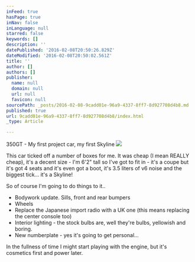 ```yaml
---
inFeed: true
hasPage: true
inNav: false
inLanguage: null
starred: false
keywords: []
description: ''
datePublished: '2016-02-08T20:50:26.829Z'
dateModified: '2016-02-08T20:50:02.561Z'
title: ''
author: []
authors: []
publisher:
  name: null
  domain: null
  url: null
  favicon: null
sourcePath: _posts/2016-02-08-9cadd01e-96a9-4337-8ff7-8d927708d4b8.md
published: true
url: 9cadd01e-96a9-4337-8ff7-8d927708d4b8/index.html
_type: Article

---
```

350GT - My first project car, my first Skyline
![](https://the-grid-user-content.s3-us-west-2.amazonaws.com/dbce6755-9210-43c8-8531-f24d5dc8908c.jpg)

This car ticked off a number of boxes for me. It was cheap (I mean REALLY cheap), it's a decent size - I'm 6'2" tall so I've got to fit in - it's a coupe but it's got 4 seats and it's even got a boot, it's 3.5 liters of v6 noise and the biggest tick... it's a Skyline!

So of course I'm going to do things to it..

* Bodywork update. Sills, front and rear bumpers
* Wheels
* Replace the Japanese import radio with a UK one (this means replacing the center console too)
* Interior lighting - the stock bulbs are, well they're bulbs, yellowish and boring.
* New numberplate - yes it's going to get personal...

In the fullness of time I might start playing with the engine, but it's cosmetics first and power later.
